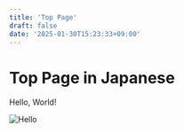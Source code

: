 ```yaml
---
title: 'Top Page'
draft: false
date: '2025-01-30T15:23:33+09:00'
---
```


# Top Page in Japanese

<!-- ![Top](/images/common/top.png) -->

Hello, World!

![Hello](/images/ja/hello.png)
